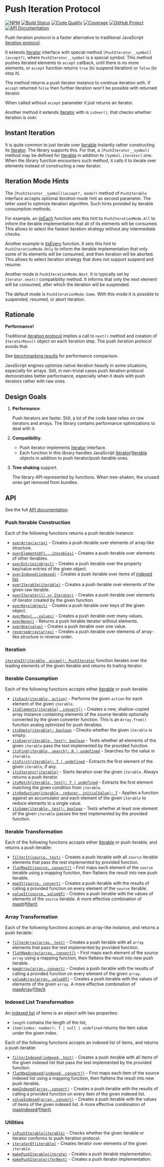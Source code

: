 # Push Iteration Protocol

[![NPM][npm-image]][npm-url]
[![Build Status][build-status-img]][build-status-link]
[![Code Quality][quality-img]][quality-link]
[![Coverage][coverage-img]][coverage-link]
[![GitHub Project][github-image]][github-url]
[![API Documentation][api-docs-image]][api documentation]

Push iteration protocol is a faster alternative to traditional JavaScript [iteration protocol].

It extends [Iterator] interface with special method `[PushIterator__symbol](accept?)`, where `PushIterator__symbol`
is a special symbol. This method pushes iterated elements to `accept` callback, until there is no more elements,
or `accept` function returns `true` (to suspend iteration) or `false` (to stop it).

The method returns a push iterator instance to continue iteration with. If `accept` returned `false` then further
iteration won't be possible with returned iterator.

When called without `accept` parameter it just returns an iterator.

Another method it extends [Iterator] with is `isOver()`, that checks whether iteration is over.

[iteration protocol]: https://developer.mozilla.org/en-US/docs/Web/JavaScript/Reference/Iteration_protocols
[iterator]: https://developer.mozilla.org/en-US/docs/Web/JavaScript/Reference/Iteration_protocols#The_iterator_protocol
[npm-image]: https://img.shields.io/npm/v/@proc7ts/push-iterator.svg?logo=npm
[npm-url]: https://www.npmjs.com/package/@proc7ts/push-iterator
[build-status-img]: https://github.com/proc7ts/push-iterator/workflows/Build/badge.svg
[build-status-link]: https://github.com/proc7ts/push-iterator/actions?query=workflow:Build
[quality-img]: https://app.codacy.com/project/badge/Grade/afd92eac51954f43bf49ac82c0e74eb8
[quality-link]: https://www.codacy.com/gh/proc7ts/push-iterator/dashboard?utm_source=github.com&utm_medium=referral&utm_content=proc7ts/push-iterator&utm_campaign=Badge_Grade
[coverage-img]: https://app.codacy.com/project/badge/Coverage/afd92eac51954f43bf49ac82c0e74eb8
[coverage-link]: https://www.codacy.com/gh/proc7ts/push-iterator/dashboard?utm_source=github.com&utm_medium=referral&utm_content=proc7ts/push-iterator&utm_campaign=Badge_Coverage
[github-image]: https://img.shields.io/static/v1?logo=github&label=GitHub&message=project&color=informational
[github-url]: https://github.com/proc7ts/push-iterator
[api-docs-image]: https://img.shields.io/static/v1?logo=typescript&label=API&message=docs&color=informational
[api documentation]: https://proc7ts.github.io/push-iterator/

## Instant Iteration

It is quite common to just iterate over [Iterable] instantly rather constructing its [Iterator]. The library supports
this. For that, a `[PushIterator__symbol]` method may be defined for [Iterable] in addition to `[Symbol.iterator]` one.
When the library function encounters such method, it calls it to iterate over elements instead of constructing a new
iterator.

## Iteration Mode Hints

The `[PushIterator__symbol](accept?, mode?)` method of `PushIterable` interface accepts optional _iteration mode_ hint
as second parameter. The latter used to optimize iteration algorithm. Such hints provided by iterable consumption
methods.

For example, an [itsEach] function sets this hint to `PushIterationMode.All` to inform the iterable implementation that
all of its elements will be consumed. This allows to select the fastest iteration strategy without any intermediate
checks.

Another example is [itsEvery] function. It sets this hint to `PushIterationMode.Only` to inform the iterable
implementation that only some of its elements will be consumed, and then iteration will be aborted. This allows to
select iteration strategy that does not support suspend and resume.

Another mode is `PushIterationMode.Next`. It is typically set by `Iterator.next()` compatibility method. It informs that
only the next element will be consumed, after which the iteration will be suspended.

The default mode is `PushIterationMode.Some`. With this mode it is possible to suspended, resumed, or abort iteration.

## Rationale

**Performance!**

Traditional [iteration protocol] implies a call to `next()` method and creation of `IteratorResult` object on each
iteration step. The push iteration protocol avoids that.

See [benchmarking results] for performance comparison.

JavaScript engines optimize native iteration heavily in some situations, especially for arrays. Still, in non-trivial
cases push iteration protocol demonstrates better performance, especially when it deals with push iterators rather
with raw ones.

[benchmarking results]: https://github.com/proc7ts/push-iterator/tree/master/benchmarks

## Design Goals

1. **Performance**.

   Push iterators are faster. Still, a lot of the code base relies on raw iterators and arrays. The library contains
   performance optimizations to deal with it.

2. **Compatibility**.

   - Push iterator implements [Iterator] interface.
   - Each function in this library handles JavaScript [Iterator]/[Iterable] objects in addition to push iterator/push
     iterable ones.

3. **Tree shaking** support.

   The library API represented by functions. When tree-shaken, the unused ones get removed from bundles.

[iterable]: https://developer.mozilla.org/en-US/docs/Web/JavaScript/Reference/Iteration_protocols#The_iterable_protocol

## API

See the full [API documentation].

### Push Iterable Construction

Each of the following functions returns a push iterable instance:

- [`overArray(array)`][overarray] - Creates a push iterable over elements of array-like structure.
- [`overElementsOf(...iterables)`][overelementsof] - Creates a push iterable over elements of other iterables.
- [`overEntries(object)`][overentries] - Creates a push iterable over the property key/value entries of the given
  object.
- [`overIndexed(indexed)`][overindexed] - Creates a push iterable over items of [indexed list].
- [`overIterable(iterable)`][overiterable] - Creates a push iterable over elements of the given raw iterable.
- [`overIterator(() => Iterator)`][overiterator] - Creates a push iterable over elements of iterator created by the
  given function.
- [`overKeys(object)`][overkeys] - Creates a push iterable over keys of the given object.
- [`overMany(...values)`][overmany] - Creates a push iterable over many values.
- [`overNone()`][overnone] - Returns a push iterable iterator without elements.
- [`overOne(value)`][overone] - Creates a push iterable over one value.
- [`reverseArray(array)`][reversearray] - Creates a push iterable over elements of array-like structure in reverse
  order.

[overarray]: https://proc7ts.github.io/push-iterator/modules/_proc7ts_push_iterator.html#overArray
[overelementsof]: https://proc7ts.github.io/push-iterator/modules/_proc7ts_push_iterator.html#overElementsOf
[overentries]: https://proc7ts.github.io/push-iterator/modules/_proc7ts_push_iterator.html#overEntries
[overindexed]: https://proc7ts.github.io/push-iterator/modules/_proc7ts_push_iterator.html#overIndexed
[overiterable]: https://proc7ts.github.io/push-iterator/modules/_proc7ts_push_iterator.html#overIterable
[overiterator]: https://proc7ts.github.io/push-iterator/modules/_proc7ts_push_iterator.html#overIterator
[overkeys]: https://proc7ts.github.io/push-iterator/modules/_proc7ts_push_iterator.html#overKeys
[overmany]: https://proc7ts.github.io/push-iterator/modules/_proc7ts_push_iterator.html#overMany
[overnone]: https://proc7ts.github.io/push-iterator/modules/_proc7ts_push_iterator.html#overNone
[overone]: https://proc7ts.github.io/push-iterator/modules/_proc7ts_push_iterator.html#overOne
[reversearray]: https://proc7ts.github.io/push-iterator/modules/_proc7ts_push_iterator.html#reverseArray

### Iteration

[`iterateIt(iterable, accept): PushIterator`][iterateit] function iterates over the leading elements of the given
iterable and returns its trailing iterator.

[iterateit]: https://proc7ts.github.io/push-iterator/modules/_proc7ts_push_iterator.html#iterateIt

### Iterable Consumption

Each of the following functions accepts either [Iterable] or push iterable:

- [`itsEach(iterable, action)`][itseach] - Performs the given `action` for each element of the given `iterable`.
- [`itsElements(iterable[, convert])`][itselements] - Creates a new, shallow-copied array instance containing elements
  of the source iterable optionally converted by the given converter function. This is an `Array.from()` function
  analog optimized for push iterables.
- [`itsEmpty(iterable): boolean`][itsempty] - Checks whether the given `iterable` is empty.
- [`itsEvery(iterable, test): boolean`][itsevery] - Tests whether all elements of the given `iterable` pass the test
  implemented by the provided function.
- [`itsFind(iterable, search): R | undefined`][itsfind] - Searches for the value in `iterable`.
- [`itsFirst(iterable): T | undefined`][itsfirst] - Extracts the first element of the given `iterable`, if any.
- [`itsIterator(iterable)`][itsiterator] - Starts iteration over the given `iterable`. Always returns a push iterator.
- [`itsMatch(iterable, test): T | undefined`][itsmatch] - Extracts the first element matching the given condition from
  `iterable`.
- [`itsReduction(iterable, reducer, initialValue): T`][itsreduction] - Applies a function against an accumulator and
  each element of the given `iterable` to reduce elements to a single value.
- [`itsSome(iterable, test): boolean`][itssome] - Tests whether at least one element of the given `iterable` passes the
  test implemented by the provided function.

[itseach]: https://proc7ts.github.io/push-iterator/modules/_proc7ts_push_iterator.html#itsEach
[itselements]: https://proc7ts.github.io/push-iterator/modules/_proc7ts_push_iterator.html#itsElements
[itsempty]: https://proc7ts.github.io/push-iterator/modules/_proc7ts_push_iterator.html#itsEmpty
[itsevery]: https://proc7ts.github.io/push-iterator/modules/_proc7ts_push_iterator.html#itsEvery
[itsfind]: https://proc7ts.github.io/push-iterator/modules/_proc7ts_push_iterator.html#itsFind
[itsfirst]: https://proc7ts.github.io/push-iterator/modules/_proc7ts_push_iterator.html#itsFirst
[itsiterator]: https://proc7ts.github.io/push-iterator/modules/_proc7ts_push_iterator.html#itsIterator
[itsmatch]: https://proc7ts.github.io/push-iterator/modules/_proc7ts_push_iterator.html#itsMatch
[itsreduction]: https://proc7ts.github.io/push-iterator/modules/_proc7ts_push_iterator.html#itsReduction
[itssome]: https://proc7ts.github.io/push-iterator/modules/_proc7ts_push_iterator.html#itsSome

### Iterable Transformation

Each of the following functions accepts either [Iterable] or push iterable, and returns a push iterable:

- [`filterIt(source, test)`][filterit] - Creates a push iterable with all `source` iterable elements that pass the test
  implemented by provided function.
- [`flatMapIt(source, convert?)`][flatmapit] - First maps each element of the `source` iterable using a mapping
  function, then flattens the result into new push iterable.
- [`mapIt(source, convert)`][mapit] - Creates a push iterable with the results of calling a provided function on every
  element of the `source` iterable.
- [`valueIt(source, valueOf)`][valueit] - Creates a push iterable with the values of elements of the `source` iterable.
  A more effective combination of [mapIt]/[filterIt].

[filterit]: https://proc7ts.github.io/push-iterator/modules/_proc7ts_push_iterator.html#filterIt
[flatmapit]: https://proc7ts.github.io/push-iterator/modules/_proc7ts_push_iterator.html#flatMapIt
[mapit]: https://proc7ts.github.io/push-iterator/modules/_proc7ts_push_iterator.html#mapIt
[valueit]: https://proc7ts.github.io/push-iterator/modules/_proc7ts_push_iterator.html#valueIt

### Array Transformation

Each of the following functions accepts an array-like instance, and returns a push iterable:

- [`filterArray(array, test)`][filterarray] - Creates a push iterable with all `array` elements that pass the test
  implemented by provided function.
- [`flatMapArray(array, convert?)`][flatmaparray] - First maps each element of the source `array` using a mapping
  function, then flattens the result into new push iterable.
- [`mapArray(array, convert)`][maparray] - Creates a push iterable with the results of calling a provided function on
  every element of the given `array`.
- [`valueArray(array, valueOf)`][valuearray] - Creates a push iterable with the values of elements of the given `array`.
  A more effective combination of [mapArray]/[filterIt].

[filterarray]: https://proc7ts.github.io/push-iterator/modules/_proc7ts_push_iterator.html#filterArray
[flatmaparray]: https://proc7ts.github.io/push-iterator/modules/_proc7ts_push_iterator.html#flatMapArray
[maparray]: https://proc7ts.github.io/push-iterator/modules/_proc7ts_push_iterator.html#mapArray
[valuearray]: https://proc7ts.github.io/push-iterator/modules/_proc7ts_push_iterator.html#valueArray

### Indexed List Transformation

An [indexed list] of items is an object with two properties:

- `length` contains the length of the list,
- `item(index: number): T | null | undefined` returns the item value under the given index.

Each of the following functions accepts an indexed list of items, and returns a push iterable:

- [`filterIndexed(indexed, test)`][filterindexed] - Creates a push iterable with all items of the given indexed list
  that pass the test implemented by the provided function.
- [`flatMapIndexed(indexed, convert?)`][flatmapindexed] - First maps each item of the source indexed list using
  a mapping function, then flattens the result into new push iterable.
- [`mapIndexed(array, convert)`][mapindexed] - Creates a push iterable with the results of calling a provided function
  on every item of the given indexed list.
- [`valueIndexed(array, convert)`][valueindexed] - Creates a push iterable with the values of items of the given indexed
  list. A more effective combination of [mapIndexed]/[filterIt].

[indexed list]: https://proc7ts.github.io/push-iterator/interfaces/_proc7ts_push-iterator.IndexedItemList.html
[filterindexed]: https://proc7ts.github.io/push-iterator/modules/_proc7ts_push_iterator.html#filterIndexed
[flatmapindexed]: https://proc7ts.github.io/push-iterator/modules/_proc7ts_push_iterator.html#flatMapIndexed
[mapindexed]: https://proc7ts.github.io/push-iterator/modules/_proc7ts_push_iterator.html#mapIndexed
[valueindexed]: https://proc7ts.github.io/push-iterator/modules/_proc7ts_push_iterator.html#valueIndexed

### Utilities

- [`isPushIterable(iterable)`][ispushiterable] - Checks whether the given iterable or iterator conforms to push
  iteration protocol.
- [`iteratorOf(iterable)`][iteratorof] - Creates iterator over elements of the given `iterable`.
- [`makePushIterable(iterate)`][makepushiterable] - Creates a push iterable implementation.
- [`makePushIterator(forNext)`][makepushiterator] - Creates a push iterator implementation.

[ispushiterable]: https://proc7ts.github.io/push-iterator/modules/_proc7ts_push_iterator.html#isPushIterable
[iteratorof]: https://proc7ts.github.io/push-iterator/modules/_proc7ts_push_iterator.html#iteratorOf
[makepushiterable]: https://proc7ts.github.io/push-iterator/modules/_proc7ts_push_iterator.html#makePushIterable
[makepushiterator]: https://proc7ts.github.io/push-iterator/modules/_proc7ts_push_iterator.html#makePushIterator
